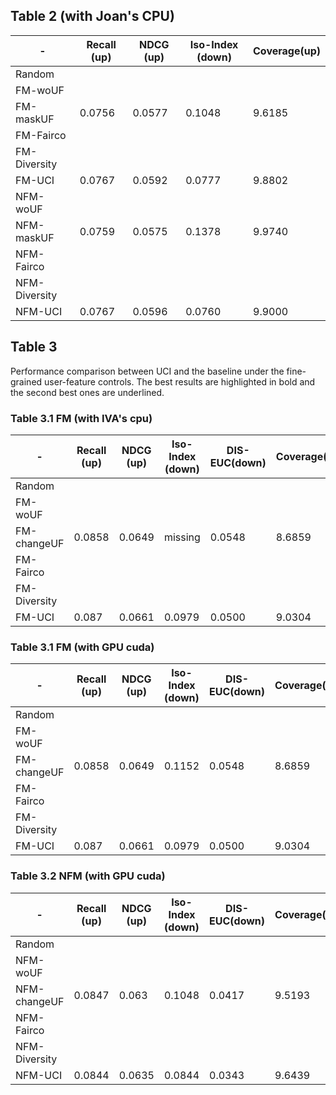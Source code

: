 ## Table 2 (with Joan's CPU)
| -      | Recall (up) | NDCG (up)   | Iso-Index (down) | Coverage(up) |
| ----------- | ----------- | ----------- | ----------- | ----------- | 
| Random      |             |             |             |            |
| FM-woUF      |             |             |             |            |
| FM-maskUF      |  0.0756   |     0.0577        |  0.1048           |   9.6185         |
| FM-Fairco      |             |             |             |            |
| FM-Diversity      |             |             |             |            |
| FM-UCI      |   0.0767          |     0.0592        |     0.0777        |     9.8802     |
| NFM-woUF      |             |             |             |            |
| NFM-maskUF      |   0.0759          |      0.0575       |  0.1378            |  9.9740        |
| NFM-Fairco      |             |             |             |            |
| NFM-Diversity      |             |             |             |            |
| NFM-UCI      |      0.0767    |      0.0596       |   0.0760          |     9.9000       |

## Table 3
Performance comparison between UCI and the baseline under the fine-grained user-feature controls. The best results are highlighted in bold and the second best ones are underlined. 

### Table 3.1 FM (with IVA's cpu)


| -      | Recall (up) | NDCG (up)   | Iso-Index (down) | DIS-EUC(down) |Coverage(up) |
| ----------- | ----------- | ----------- | ----------- | ----------- | ----------- | 
| Random      |             |             |             |            |    |
| FM-woUF      |             |             |             |            |   |
| FM-changeUF      |   0.0858          |       0.0649      |      missing       |     0.0548       |  8.6859 |
| FM-Fairco      |             |             |             |            |   |
| FM-Diversity      |             |             |             |            |    |
| FM-UCI      | 0.087    |   0.0661     |  0.0979       |    0.0500      |  9.0304 |



### Table 3.1 FM (with GPU cuda)

| -      | Recall (up) | NDCG (up)   | Iso-Index (down) | DIS-EUC(down) |Coverage(up) |
| ----------- | ----------- | ----------- | ----------- | ----------- | ----------- | 
| Random      |             |             |             |            |    |
| FM-woUF      |             |             |             |            |   |
| FM-changeUF      | 0.0858   |   0.0649     |   0.1152       |    0.0548       |  8.6859 |
| FM-Fairco      |             |             |             |            |   |
| FM-Diversity      |             |             |             |            |    |
| FM-UCI      |   0.087        |   0.0661       | 0.0979         |   0.0500        |  9.0304  |

### Table 3.2 NFM (with GPU cuda)

| -      | Recall (up) | NDCG (up)   | Iso-Index (down) | DIS-EUC(down) |Coverage(up) |
| ----------- | ----------- | ----------- | ----------- | ----------- | ----------- | 
| Random      |             |             |             |            |    |
| NFM-woUF      |             |             |             |            |   |
| NFM-changeUF      | 0.0847    |  0.063  |   0.1048      |    0.0417    | 9.5193 |
| NFM-Fairco      |             |             |             |            |   |
| NFM-Diversity      |             |             |             |            |    |
| NFM-UCI      |    0.0844        |  0.0635        |    0.0844     |   0.0343        |  9.6439  |

